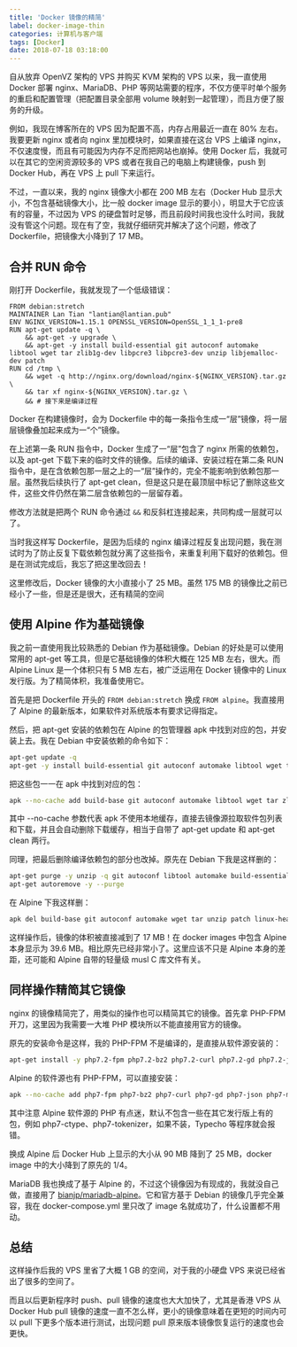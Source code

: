 ```yaml
---
title: 'Docker 镜像的精简'
label: docker-image-thin
categories: 计算机与客户端
tags: [Docker]
date: 2018-07-18 03:18:00
---
```

自从放弃 OpenVZ 架构的 VPS 并购买 KVM 架构的 VPS 以来，我一直使用 Docker 部署 nginx、MariaDB、PHP 等网站需要的程序，不仅方便平时单个服务的重启和配置管理（把配置目录全部用 volume 映射到一起管理），而且方便了服务的升级。

例如，我现在博客所在的 VPS 因为配置不高，内存占用最近一直在 80% 左右。我要更新 nginx 或者向 nginx 里加模块时，如果直接在这台 VPS 上编译 nginx，不仅速度慢，而且有可能因为内存不足而把网站也崩掉。使用 Docker 后，我就可以在其它的空闲资源较多的 VPS 或者在我自己的电脑上构建镜像，push 到 Docker Hub，再在 VPS 上 pull 下来运行。

不过，一直以来，我的 nginx 镜像大小都在 200 MB 左右（Docker Hub 显示大小，不包含基础镜像大小，比一般 docker image 显示的要小），明显大于它应该有的容量，不过因为 VPS 的硬盘暂时足够，而且前段时间我也没什么时间，我就没有管这个问题。现在有了空，我就仔细研究并解决了这个问题，修改了 Dockerfile，把镜像大小降到了 17 MB。

合并 RUN 命令
------------

刚打开 Dockerfile，我就发现了一个低级错误：

```docker
FROM debian:stretch
MAINTAINER Lan Tian "lantian@lantian.pub"
ENV NGINX_VERSION=1.15.1 OPENSSL_VERSION=OpenSSL_1_1_1-pre8
RUN apt-get update -q \
    && apt-get -y upgrade \
    && apt-get -y install build-essential git autoconf automake libtool wget tar zlib1g-dev libpcre3 libpcre3-dev unzip libjemalloc-dev patch
RUN cd /tmp \
    && wget -q http://nginx.org/download/nginx-${NGINX_VERSION}.tar.gz \
    && tar xf nginx-${NGINX_VERSION}.tar.gz \
    && # 接下来是编译过程
```

Docker 在构建镜像时，会为 Dockerfile 中的每一条指令生成一“层”镜像，将一层层镜像叠加起来成为一“个”镜像。

在上述第一条 RUN 指令中，Docker 生成了一“层”包含了 nginx 所需的依赖包，以及 apt-get 下载下来的临时文件的镜像。后续的编译、安装过程在第二条 RUN 指令中，是在含依赖包那一层之上的一“层”操作的，完全不能影响到依赖包那一层。虽然我后续执行了 apt-get clean，但是这只是在最顶层中标记了删除这些文件，这些文件仍然在第二层含依赖包的一层留存着。

修改方法就是把两个 RUN 命令通过 `&&` 和反斜杠连接起来，共同构成一层就可以了。

当时我这样写 Dockerfile，是因为后续的 nginx 编译过程反复出现问题，我在测试时为了防止反复下载依赖包就分离了这些指令，来重复利用下载好的依赖包。但是在测试完成后，我忘了把这里改回去！

这里修改后，Docker 镜像的大小直接小了 25 MB。虽然 175 MB 的镜像比之前已经小了一些，但是还是很大，还有精简的空间

使用 Alpine 作为基础镜像
---------------------

我之前一直使用我比较熟悉的 Debian 作为基础镜像。Debian 的好处是可以使用常用的 apt-get 等工具，但是它基础镜像的体积大概在 125 MB 左右，很大。而 Alpine Linux 是一个体积只有 5 MB 左右，被广泛运用在 Docker 镜像中的 Linux 发行版。为了精简体积，我准备使用它。

首先是把 Dockerfile 开头的 `FROM debian:stretch` 换成 `FROM alpine`。我直接用了 Alpine 的最新版本，如果软件对系统版本有要求记得指定。

然后，把 apt-get 安装的依赖包在 Alpine 的包管理器 apk 中找到对应的包，并安装上去。我在 Debian 中安装依赖的命令如下：

```bash
apt-get update -q
apt-get -y install build-essential git autoconf automake libtool wget tar zlib1g-dev libpcre3 libpcre3-dev unzip libjemalloc-dev patch
```

把这些包一一在 apk 中找到对应的包：

```bash
apk --no-cache add build-base git autoconf automake libtool wget tar zlib-dev pcre-dev unzip jemalloc-dev patch linux-headers
```

其中 --no-cache 参数代表 apk 不使用本地缓存，直接去镜像源拉取软件包列表和下载，并且会自动删除下载缓存，相当于自带了 apt-get update 和 apt-get clean 两行。

同理，把最后删除编译依赖包的部分也改掉。原先在 Debian 下我是这样删的：

```bash
apt-get purge -y unzip -q git autoconf libtool automake build-essential
apt-get autoremove -y --purge
```

在 Alpine 下我这样删：

```bash
apk del build-base git autoconf automake wget tar unzip patch linux-headers
```

这样操作后，镜像的体积被直接减到了 17 MB！在 docker images 中包含 Alpine 本身显示为 39.6 MB。相比原先已经非常小了。这里应该不只是 Alpine 本身的差距，还可能和 Alpine 自带的轻量级 musl C 库文件有关。

同样操作精简其它镜像
-----------------

nginx 的镜像精简完了，用类似的操作也可以精简其它的镜像。首先拿 PHP-FPM 开刀，这里因为我需要一大堆 PHP 模块所以不能直接用官方的镜像。

原先的安装命令是这样，我的 PHP-FPM 不是编译的，是直接从软件源安装的：

```bash
apt-get install -y php7.2-fpm php7.2-bz2 php7.2-curl php7.2-gd php7.2-json php7.2-mbstring php7.2-memcached php7.2-mysql php7.2-redis php7.2-sqlite3 php7.2-xml php7.2-xmlrpc php7.2-zip php7.2-intl
```

Alpine 的软件源也有 PHP-FPM，可以直接安装：

```bash
apk --no-cache add php7-fpm php7-bz2 php7-curl php7-gd php7-json php7-mbstring php7-memcached php7-mysqli php7-pdo_mysql php7-redis php7-sqlite3 php7-pdo_sqlite php7-xml php7-xmlrpc php7-zip php7-intl php7-ctype php7-tokenizer
```

其中注意 Alpine 软件源的 PHP 有点迷，默认不包含一些在其它发行版上有的包，例如 php7-ctype、php7-tokenizer，如果不装，Typecho 等程序就会报错。

换成 Alpine 后 Docker Hub 上显示的大小从 90 MB 降到了 25 MB，docker image 中的大小降到了原先的 1/4。

MariaDB 我也换成了基于 Alpine 的，不过这个镜像因为有现成的，我就没自己做，直接用了 [bianjp/mariadb-alpine][1]。它和官方基于 Debian 的镜像几乎完全兼容，我在 docker-compose.yml 里只改了 image 名就成功了，什么设置都不用动。

总结
----

这样操作后我的 VPS 里省了大概 1 GB 的空间，对于我的小硬盘 VPS 来说已经省出了很多的空间了。

而且以后更新程序时 push、pull 镜像的速度也大大加快了，尤其是香港 VPS 从 Docker Hub pull 镜像的速度一直不怎么样，更小的镜像意味着在更短的时间内可以 pull 下更多个版本进行测试，出现问题 pull 原来版本镜像恢复运行的速度也会更快。

  [1]: https://hub.docker.com/r/bianjp/mariadb-alpine/
